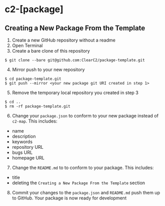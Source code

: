 # c2-[package]

## Creating a New Package From the Template
1. Create a new GitHub repository without a readme
2. Open Terminal
3. Create a bare clone of this repository
````
$ git clone --bare git@github.com:ClearC2/package-template.git
````
4. Mirror push to your new repository
````
$ cd package-template.git
$ git push --mirror <your new package git URI created in step 1>
````
5. Remove the temporary local repository you created in step 3
````
$ cd ..
$ rm -rf package-template.git
````
6. Change your `package.json` to conform to your new package instead of `c2-map`. This includes:
  - name
  - description
  - keywords
  - repository URL
  - bugs URL
  - homepage URL

7. Change the `README.md` to to conform to your package. This includes:
  - title
  - deleting the `Creating a New Package From the Template` section

8. Commit your changes to the `package.json` and `README.md` push them up to GitHub. Your package is now ready for development
